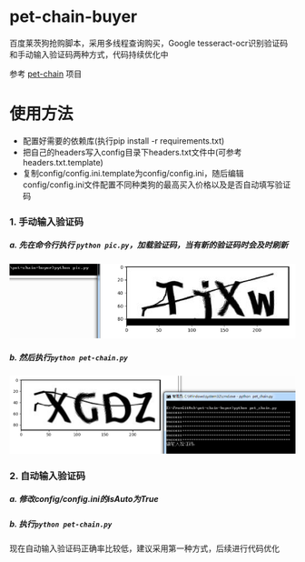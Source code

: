 # pet-chain-buyer
百度莱茨狗抢购脚本，采用多线程查询购买，Google tesseract-ocr识别验证码和手动输入验证码两种方式，代码持续优化中

参考 [pet-chain](https://github.com/yanwii/pet-chain) 项目

# 使用方法
- 配置好需要的依赖库(执行pip install -r requirements.txt)
- 把自己的headers写入config目录下headers.txt文件中(可参考headers.txt.template)
- 复制config/config.ini.template为config/config.ini，随后编辑config/config.ini文件配置不同种类狗的最高买入价格以及是否自动填写验证码

### 1. 手动输入验证码
##### a. 先在命令行执行 `python pic.py`，加载验证码，当有新的验证码时会及时刷新

![image](https://github.com/Acamy/Images/blob/master/4.png)

##### b. 然后执行`python pet-chain.py`

![image](https://github.com/Acamy/Images/blob/master/2.png)

### 2. 自动输入验证码
##### a. 修改config/config.ini的isAuto为True

##### b. 执行`python pet-chain.py`
现在自动输入验证码正确率比较低，建议采用第一种方式，后续进行代码优化
